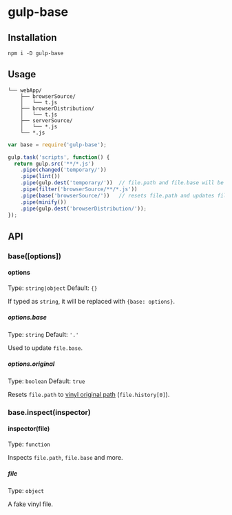 # gulp-base

## Installation

```shell
npm i -D gulp-base
```

## Usage

```
└── webApp/
    ├── browserSource/
    │   └── t.js
    ├── browserDistribution/
    │   └── t.js
    ├── serverSource/
    │   └── *.js
    └── *.js
```

```javascript
var base = require('gulp-base');

gulp.task('scripts', function() {
  return gulp.src('**/*.js')
    .pipe(changed('temporary/'))
    .pipe(lint())
    .pipe(gulp.dest('temporary/'))  // file.path and file.base will be modified
    .pipe(filter('browserSource/**/*.js'))
    .pipe(base('browserSource/'))   // resets file.path and updates file.base
    .pipe(minify())
    .pipe(gulp.dest('browserDistribution/'));
});
```

## API

### base([options])

#### options

Type: `string|object`
Default: `{}`

If typed as `string`, it will be replaced with `{base: options}`.

##### options.base

Type: `string`
Default: `'.'`

Used to update `file.base`.

##### options.original

Type: `boolean`
Default: `true`

Resets `file.path` to [vinyl original path](https://github.com/gulpjs/vinyl#history) (`file.history[0]`).

### base.inspect(inspector)

#### inspector(file)

Type: `function`

Inspects `file.path`, `file.base` and more.

##### file

Type: `object`

A fake vinyl file.
